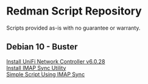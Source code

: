 # Redman Script Repository

Scripts provided as-is with no guarantee or warranty.

## Debian 10 - Buster

[Install UniFi Network Controller v6.0.28](https://raw.githubusercontent.com/kalebr3/script-repository/master/bash/unifi-network-controller/install-unifi-controller-6.0.28.sh)
<br>
[Install IMAP Sync Utility](https://raw.githubusercontent.com/kalebr3/script-repository/master/bash/imapsync/install-imapsync.sh)
<br>
[Simple Script Using IMAP Sync](https://raw.githubusercontent.com/kalebr3/script-repository/master/bash/imapsync/run-imapsync-simple.sh)
